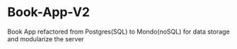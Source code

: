 # Book-App-V2
Book App refactored from Postgres(SQL) to Mondo(noSQL) for data storage and modularize the server
